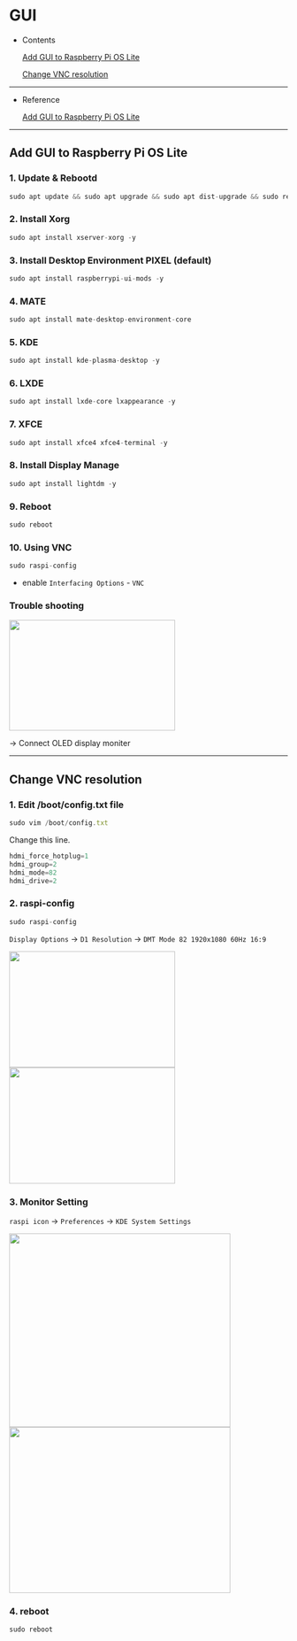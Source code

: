 # GUI

- Contents
    
    [Add GUI to Raspberry Pi OS Lite](#add-gui-to-raspberry-pi-os-lite)
    
    [Change VNC resolution](#change-vnc-resolution)
    
- - - 
- Reference
    
    [Add GUI to Raspberry Pi OS Lite](https://www.paulligocki.com/add-gui-to-raspberry-pi-os-lite/)
    
- - - 
## Add GUI to Raspberry Pi OS Lite

### 1. ****Update & Rebootd****

```jsx
sudo apt update && sudo apt upgrade && sudo apt dist-upgrade && sudo reboot
```

### 2. ****Install Xorg****

```jsx
sudo apt install xserver-xorg -y
```

### 3. **Install Desktop Environment PIXEL (default)**

```jsx
sudo apt install raspberrypi-ui-mods -y
```

### 4. ****MATE****

```jsx
sudo apt install mate-desktop-environment-core
```

### 5. ****KDE****

```jsx
sudo apt install kde-plasma-desktop -y
```

### 6. ****LXDE****

```jsx
sudo apt install lxde-core lxappearance -y
```

### 7. ****XFCE****

```jsx
sudo apt install xfce4 xfce4-terminal -y
```

### 8. ****Install Display Manage****

```jsx
sudo apt install lightdm -y
```

### 9. ****Reboot****

```jsx
sudo reboot
```

### 10. Using VNC

```jsx
sudo raspi-config
```

- enable `Interfacing Options` - `VNC`

### Trouble shooting

<img src="https://user-images.githubusercontent.com/81483791/198120354-8fd7c2e9-6795-429e-a66b-6cbe74a1bfd0.png"  width="300" height="200"/> 

→ Connect OLED display moniter

- - - 

## Change VNC resolution

### 1. Edit /boot/config.txt file

```jsx
sudo vim /boot/config.txt
```

Change this line.

```jsx
hdmi_force_hotplug=1
hdmi_group=2
hdmi_mode=82
hdmi_drive=2
```

### 2. raspi-config

```jsx
sudo raspi-config
```

`Display Options` → `D1 Resolution` → `DMT Mode 82 1920x1080 60Hz 16:9`

<img src="https://user-images.githubusercontent.com/81483791/198120360-9f6128b6-8e97-4e05-b228-43f4da0f68c6.png"  width="300" height="210"/> 
<img src="https://user-images.githubusercontent.com/81483791/198120372-a9c9b367-88ff-4687-83e9-8007231290e1.png"  width="300" height="210"/> 

### 3. Monitor Setting

`raspi icon` → `Preferences` → `KDE System Settings`

<img src="https://user-images.githubusercontent.com/81483791/198120380-008918ad-2f3c-4dc6-9b51-122fc787d892.png"  width="400" height="350"/> 
<img src="https://user-images.githubusercontent.com/81483791/198120416-a70a3222-65d7-4757-b6d8-d058bca60934.png"  width="400" height="300"/> 

### 4. reboot

```jsx
sudo reboot
```
